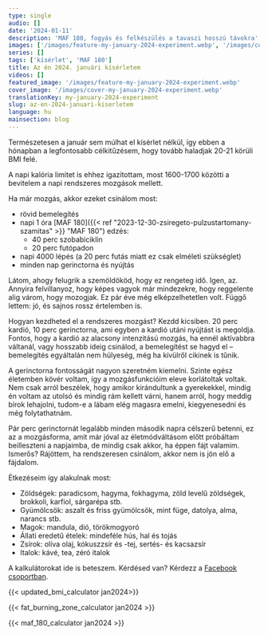 ```yaml
---
type: single
audio: []
date: '2024-01-11'
description: 'MAF 180, fogyás és felkészülés a tavaszi hosszú távokra'
images: ['/images/feature-my-january-2024-experiment.webp', '/images/cover-my-january-2024-experiment.webp']
series: []
tags: ['kísérlet', 'MAF 180']
title: Az én 2024. januári kísérletem
videos: []
featured_image: '/images/feature-my-january-2024-experiment.webp'
cover_image: '/images/cover-my-january-2024-experiment.webp'
translationKey: my-january-2024-experiment
slug: az-en-2024-januari-kiserletem
language: hu
mainsection: blog
---
```

Természetesen a január sem múlhat el kísérlet nélkül, így ebben a hónapban a legfontosabb célkitűzésem, hogy tovább haladjak 20-21 körüli BMI felé.

A napi kalória limitet is ehhez igazítottam, most 1600-1700 közötti a bevitelem a napi rendszeres mozgások mellett.

Ha már mozgás, akkor ezeket csinálom most:

- rövid bemelegítés
- napi 1 óra [MAF 180]({{< ref "2023-12-30-zsiregeto-pulzustartomany-szamitas" >}} "MAF 180") edzés:
    - 40 perc szobabiciklin
    - 20 perc futópadon
- napi 4000 lépés (a 20 perc futás miatt ez csak elméleti szükséglet)
- minden nap gerinctorna és nyújtás

Látom, ahogy felugrik a szemöldököd, hogy ez rengeteg idő. Igen, az. Annyira felvillanyoz, hogy képes vagyok már mindezekre, hogy reggelente alig várom, hogy mozogjak. Ez pár éve még elképzelhetetlen volt. Függő lettem: jó, és sajnos rossz értelemben is.

Hogyan kezdheted el a rendszeres mozgást? Kezdd kicsiben. 20 perc kardió, 10 perc gerinctorna, ami egyben a kardió utáni nyújtást is megoldja. Fontos, hogy a kardió az alacsony intenzitású mozgás, ha ennél aktívabbra váltanál, vagy hosszabb ideig csinálod, a bemelegítést se hagyd el – bemelegítés egyáltalán nem hülyeség, még ha kívülről cikinek is tűnik.

A gerinctorna fontosságát nagyon szeretném kiemelni. Szinte egész életemben kövér voltam, így a mozgásfunkcióim eleve korlátoltak voltak. Nem csak arról beszélek, hogy amikor kirándultunk a gyerekekkel, mindig én voltam az utolsó és mindig rám kellett várni, hanem arról, hogy meddig bírok lehajolni, tudom-e a lábam elég magasra emelni, kiegyenesedni és még folytathatnám.

Pár perc gerinctornát legalább minden második napra célszerű betenni, ez az a mozgásforma, amit már jóval az életmódváltásom előtt próbáltam beilleszteni a napjaimba, de mindig csak akkor, ha éppen fájt valamim. Ismerős? Rájöttem, ha rendszeresen csinálom, akkor nem is jön elő a fájdalom.

Étkezéseim így alakulnak most:

- Zöldségek: paradicsom, hagyma, fokhagyma, zöld levelű zöldségek, brokkoli, karfiol, sárgarépa stb.
- Gyümölcsök: aszalt és friss gyümölcsök, mint füge, datolya, alma, narancs stb.
- Magok: mandula, dió, törökmogyoró
- Állati eredetű ételek: mindeféle hús, hal és tojás
- Zsírok: olíva olaj, kókuszzsír és -tej, sertés- és kacsazsír
- Italok: kávé, tea, zéró italok


A kalkulátorokat ide is beteszem. Kérdésed van? Kérdezz a [Facebook csoportban](https://www.facebook.com/groups/1098348161611343 "Facebook csoport").

{{< updated_bmi_calculator jan2024>}}

{{< fat_burning_zone_calculator jan2024 >}}

{{< maf_180_calculator jan2024 >}}

